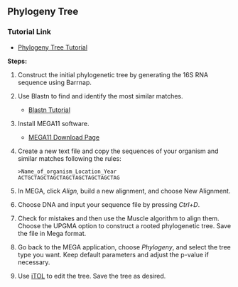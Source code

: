 ## Phylogeny Tree

### Tutorial Link
- [Phylogeny Tree Tutorial](https://www.youtube.com/watch?v=7GAYLbiyLuw)

**Steps:**

1. Construct the initial phylogenetic tree by generating the 16S RNA sequence using Barrnap.

2. Use Blastn to find and identify the most similar matches.
   - [Blastn Tutorial](https://blast.ncbi.nlm.nih.gov/Blast.cgi)

3. Install MEGA11 software.
   - [MEGA11 Download Page](https://www.megasoftware.net/)

4. Create a new text file and copy the sequences of your organism and similar matches following the rules:
   ```
   >Name_of_organism_Location_Year
   ACTGCTAGCTAGCTAGCTAGCTAGCTAGCTAG
   ```

5. In MEGA, click *Align*, build a new alignment, and choose New Alignment.

6. Choose DNA and input your sequence file by pressing *Ctrl+D*.

7. Check for mistakes and then use the Muscle algorithm to align them. Choose the UPGMA option to construct a rooted phylogenetic tree. Save the file in Mega format.

8. Go back to the MEGA application, choose *Phylogeny*, and select the tree type you want. Keep default parameters and adjust the p-value if necessary.

9. Use [iTOL](https://itol.embl.de/) to edit the tree. Save the tree as desired.